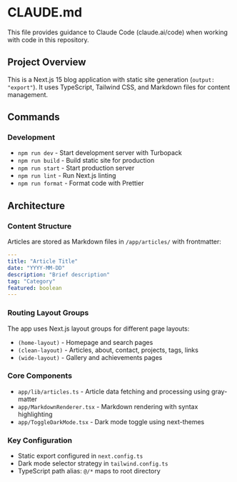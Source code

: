 # CLAUDE.md

This file provides guidance to Claude Code (claude.ai/code) when working with code in this repository.

## Project Overview

This is a Next.js 15 blog application with static site generation (`output: "export"`). It uses TypeScript, Tailwind CSS, and Markdown files for content management.

## Commands

### Development

- `npm run dev` - Start development server with Turbopack
- `npm run build` - Build static site for production
- `npm run start` - Start production server
- `npm run lint` - Run Next.js linting
- `npm run format` - Format code with Prettier

## Architecture

### Content Structure

Articles are stored as Markdown files in `/app/articles/` with frontmatter:

```yaml
---
title: "Article Title"
date: "YYYY-MM-DD"
description: "Brief description"
tag: "Category"
featured: boolean
---
```

### Routing Layout Groups

The app uses Next.js layout groups for different page layouts:

- `(home-layout)` - Homepage and search pages
- `(clean-layout)` - Articles, about, contact, projects, tags, links
- `(wide-layout)` - Gallery and achievements pages

### Core Components

- `app/lib/articles.ts` - Article data fetching and processing using gray-matter
- `app/MarkdownRenderer.tsx` - Markdown rendering with syntax highlighting
- `app/ToggleDarkMode.tsx` - Dark mode toggle using next-themes

### Key Configuration

- Static export configured in `next.config.ts`
- Dark mode selector strategy in `tailwind.config.ts`
- TypeScript path alias: `@/*` maps to root directory
